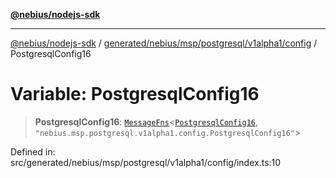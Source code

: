 [**@nebius/nodejs-sdk**](../../../../../../../README.md)

---

[@nebius/nodejs-sdk](../../../../../../../README.md) / [generated/nebius/msp/postgresql/v1alpha1/config](../README.md) / PostgresqlConfig16

# Variable: PostgresqlConfig16

> **PostgresqlConfig16**: [`MessageFns`](../../../../../../../runtime/protos/core/interfaces/MessageFns.md)\<[`PostgresqlConfig16`](../interfaces/PostgresqlConfig16.md), `"nebius.msp.postgresql.v1alpha1.config.PostgresqlConfig16"`\>

Defined in: src/generated/nebius/msp/postgresql/v1alpha1/config/index.ts:10
